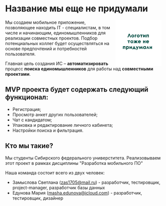 # Название мы еще не придумали

<img src="https://github.com/SSZas/gitSM/blob/main/Logo_1.png" align="right" height="150">

Мы создаем мобильное приложение, позволяющее находить IT -
специалистам, в том числе и начинающим, единомышленников для реализации 
совместных проектов. 
Подбор потенциальных коллег будет осуществляться на 
основе предпочтений и потребностей пользователя.

Главная цель создания ИС – **автоматизировать** процесс **поиска 
единомышленников** для работы над **совместными проектами**.

## MVP проекта будет содержать следующий функционал:

* Регистрация;
* Просмотр анкет других пользователей;
* Чат с кандидатом;
* Упаковка и редактирование личного кабинета;
* Настройки поиска и фильтрация.

## Кто мы такие?
Мы студенты Сибирского федерального универститета. 
Реализовываем этот проект в рамках дисциплины "Разработка мобильного ПО"

Наша команда состоит всего из двух человек:

* Замыслова Светлана (zas1705@mail.ru) - разработчик, тестировщик, project-manager, разработчик базы данных
* Едунова Мария (masha.edunova@icloud.com) - разработчик, тестировщик, дизайнер

